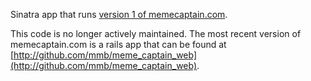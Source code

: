 Sinatra app that runs [version 1 of memecaptain.com](http://v1.memecaptain.com/).

This code is no longer actively maintained. The most recent version of memecaptain.com is a rails app that can be
found at [http://github.com/mmb/meme_captain_web](http://github.com/mmb/meme_captain_web).
